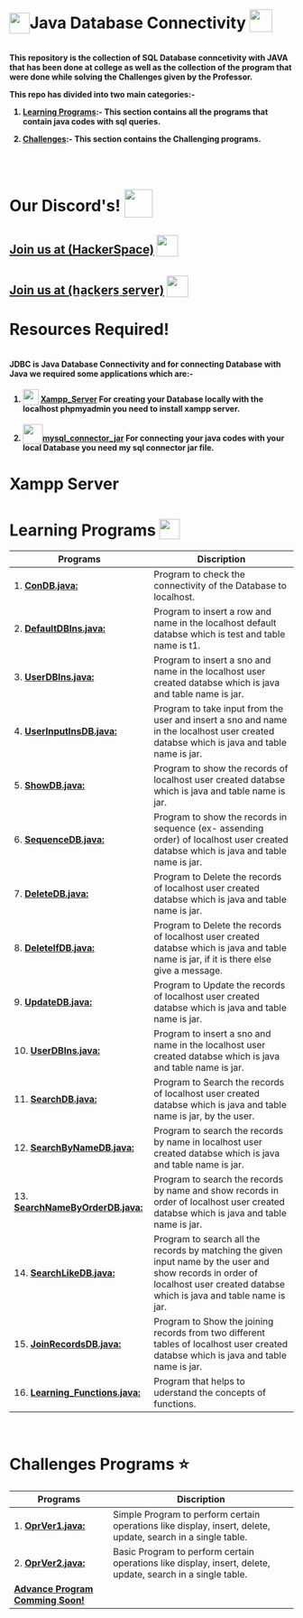 # <img src="https://i.imgur.com/tCU5vuq.png" height=37px width=36px style="transform :translateY(9px);">Java Database Connectivity <img src="https://i.imgur.com/bSs9R0M.png" height=40px width=40px style="transform :translateY(6px);">

<br><b>
This repository is the collection of SQL Database conncetivity with JAVA that has been done at college as well as the collection of the program that were done while solving the Challenges given by the Professor.

This repo has divided into two main categories:-<br>

1. <u>Learning Programs</u>:- This section contains all the programs that contain java codes with sql queries.<br>

2. <u>Challenges</u>:- This section contains the Challenging programs.<br>

</br>

# Our Discord's! <img src="https://i.imgur.com/YrfDw86.gif" height=50px style="transform :translateY(11px);">

**[<h2>Join us at (HackerSpace)](https://discord.gg/5PNFxQF2nz)** <img src="https://i.imgur.com/9TC5djL.gif" height=38px style="transform :translateY(5px);">

**[<h2>Join us at (h̲a̲c̲k̲e̲r̲s̲ ̲s̲e̲r̲v̲e̲r̲)](https://discord.gg/5uZjRKHmJQ)** <img src="https://i.imgur.com/ZvJVrUo.gif" height=38px style="transform :translateY(5px);">
<br>

# Resources Required!

<br><b>
JDBC is Java Database Connectivity and for connecting Database with Java we required some applications which are:-<br>

1. <img src="https://i.imgur.com/04lg1WT.png" height=28px style="transform :translateY(5px);"> **[Xampp_Server](https://www.apachefriends.org/index.html)** For creating your Database locally with the localhost phpmyadmin you need to install xampp server.<br>

2. <img src="https://i.imgur.com/pFjfNTq.png" height=35px style="transform :translateY(5px);">**[mysql_connector_jar](https://dev.mysql.com/downloads/connector/j/)** For connecting your java codes with your local Database you need my sql connector jar file.<br>

# Xampp Server 

# Learning Programs <img src="https://i.imgur.com/4sdNnC4.gif" height=36px style="transform :translateY(6px);">

| Programs                                           |Discription                             |
|----------------------------------------------------|----------------------------------------|
|1. **[ConDB.java:](src/ConDB.java)**| Program to check the connectivity of the Database to localhost.|
|2. **[DefaultDBIns.java:](src/DefaultDBIns.java)**| Program to insert a row and name in the localhost default databse which is test and table name is t1.|
|3. **[UserDBIns.java:](src/UserDBIns.java)**| Program to insert a sno and name in the localhost user created databse which is java and table name is jar.|
|4. **[UserInputInsDB.java:](src/UserInputInsDB.java)**| Program to take input from the user and insert a sno and name in the localhost user created databse which is java and table name is jar.|
|5. **[ShowDB.java:](src/ShowDB.java)**| Program to show the records of localhost user created databse which is java and table name is jar.|
|6. **[SequenceDB.java:](src/SequenceDB.java)**| Program to show the records in sequence (ex- assending order) of localhost user created databse which is java and table name is jar.|
|7. **[DeleteDB.java:](src/DeleteDB.java)**| Program to Delete the records of localhost user created databse which is java and table name is jar.|
|8. **[DeleteIfDB.java:](src/DeleteIfDB.java)**| Program to Delete the records of localhost user created databse which is java and table name is jar, if it is there else give a message.|
|9. **[UpdateDB.java:](src/UpdateDB.java)**| Program to Update the records of localhost user created databse which is java and table name is jar.|
|10. **[UserDBIns.java:](src/UserDBIns.java)**| Program to insert a sno and name in the localhost user created databse which is java and table name is jar.|
|11. **[SearchDB.java:](src/SearchDB.java)**| Program to Search the records of localhost user created databse which is java and table name is jar, by the user.|
|12. **[SearchByNameDB.java:](src/SearchByNameDB.java)**| Program to search the records by name in localhost user created databse which is java and table name is jar.|
|13. **[SearchNameByOrderDB.java:](src/SearchNameByOrderDB.java)**| Program to search the records by name and show records in order of localhost user created databse which is java and table name is jar.|
|14. **[SearchLikeDB.java:](src/SearchLikeDB.java)**| Program to search all the records by matching the given input name by the user and show records in order of localhost user created databse which is java and table name is jar.|
|15. **[JoinRecordsDB.java:](src/JoinRecordsDB.java)**| Program to Show the joining records from two different tables of localhost user created databse which is java and table name is jar.|
|16. **[Learning_Functions.java:](src/Learning_Functions.java)**|Program that helps to uderstand the concepts of functions.|
<br>

# Challenges Programs ⭐

| Programs                                           |Discription                             |
|----------------------------------------------------|----------------------------------------|
|1. **[OprVer1.java:](src/OprVer1.java)**| Simple Program to perform certain operations like display, insert, delete, update, search in a single table.|
|2. **[OprVer2.java:](src/OprVer2.java)**| Basic Program to perform certain operations like display, insert, delete, update, search in a single table.|
| **[Advance Program Comming Soon!]()**| 


